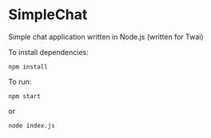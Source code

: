 # SimpleChat
Simple chat application written in Node.js (written for Twai)

To install dependencies:
```
npm install
```

To run:
```
npm start
```
or
```
node index.js
```
